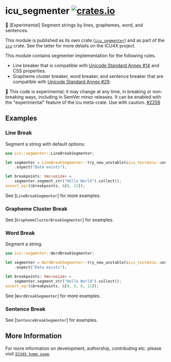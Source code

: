 # icu_segmenter [![crates.io](https://img.shields.io/crates/v/icu_segmenter)](https://crates.io/crates/icu_segmenter)

🚧 \[Experimental\] Segment strings by lines, graphemes, word, and sentences.

This module is published as its own crate ([`icu_segmenter`](https://docs.rs/icu_segmenter/latest/icu_segmenter/))
and as part of the [`icu`](https://docs.rs/icu/latest/icu/) crate. See the latter for more details on the ICU4X project.

This module contains segmenter implementation for the following rules.

- Line breaker that is compatible with [Unicode Standard Annex #14][UAX14] and CSS properties.
- Grapheme cluster breaker, word breaker, and sentence breaker that are compatible with
  [Unicode Standard Annex #29][UAX29].

<div class="stab unstable">
🚧 This code is experimental; it may change at any time, in breaking or non-breaking ways,
including in SemVer minor releases. It can be enabled with the "experimental" feature
of the icu meta-crate. Use with caution.
<a href="https://github.com/unicode-org/icu4x/issues/2259">#2259</a>
</div>

[UAX14]: https://www.unicode.org/reports/tr14/
[UAX29]: https://www.unicode.org/reports/tr29/

## Examples

### Line Break

Segment a string with default options:

```rust
use icu::segmenter::LineBreakSegmenter;

let segmenter = LineBreakSegmenter::try_new_unstable(&icu_testdata::unstable())
    .expect("Data exists");

let breakpoints: Vec<usize> =
    segmenter.segment_str("Hello World").collect();
assert_eq!(&breakpoints, &[6, 11]);
```

See [`LineBreakSegmenter`] for more examples.

### Grapheme Cluster Break

See [`GraphemeClusterBreakSegmenter`] for examples.

### Word Break

Segment a string:

```rust
use icu::segmenter::WordBreakSegmenter;

let segmenter = WordBreakSegmenter::try_new_unstable(&icu_testdata::unstable())
    .expect("Data exists");

let breakpoints: Vec<usize> =
    segmenter.segment_str("Hello World").collect();
assert_eq!(&breakpoints, &[0, 5, 6, 11]);
```

See [`WordBreakSegmenter`] for more examples.

### Sentence Break

See [`SentenceBreakSegmenter`] for examples.

## More Information

For more information on development, authorship, contributing etc. please visit [`ICU4X home page`](https://github.com/unicode-org/icu4x).
